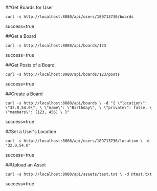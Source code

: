 ##Get Boards for User

`curl -s http://localhost:8080/api/users/189713730/boards`

success=true

##Get a Board

`curl -s http://localhost:8080/api/boards/123`

success=true

##Get Posts of a Board

`curl -s http://localhost:8080/api/boards/123/posts`

success=true

##Create a Board

`curl -s http://localhost:8080/api/boards \
	-d "{
		\"location\": \"32.0,54.0\", \
		\"name\": \"Birthday\", \
		\"private\": false, \
		\"members\": [123, 456] \
	}"`

success=true

##Set a User's Location

`curl -s http://localhost:8080/api/users/189713730/location \
	-d "32.0,54.0"`

success=true

##Upload an Asset

`curl -s http://localhost:8080/api/assets/test.txt \
	-d @test.txt`

success=true

